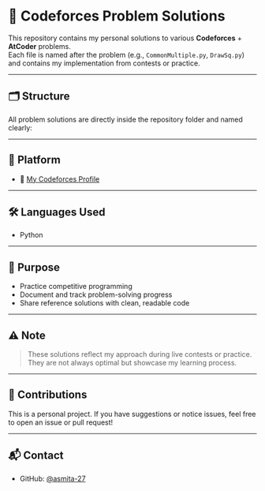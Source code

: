# 🧠 Codeforces Problem Solutions

This repository contains my personal solutions to various **Codeforces** + **AtCoder** problems.  
Each file is named after the problem (e.g., `CommonMultiple.py`, `DrawSq.py`) and contains my implementation from contests or practice.

---

## 🗂️ Structure

All problem solutions are directly inside the repository folder and named clearly:


---

## 🚀 Platform

- 🔗 [My Codeforces Profile](https://codeforces.com/profile/asmita-27)

---

## 🛠 Languages Used

- Python

---

## 🎯 Purpose

- Practice competitive programming
- Document and track problem-solving progress
- Share reference solutions with clean, readable code

---

## ⚠️ Note

> These solutions reflect my approach during live contests or practice.  
> They are not always optimal but showcase my learning process.

---

## 🤝 Contributions

This is a personal project. If you have suggestions or notice issues, feel free to open an issue or pull request!

---

## 📬 Contact

- GitHub: [@asmita-27](https://github.com/asmita-27)

